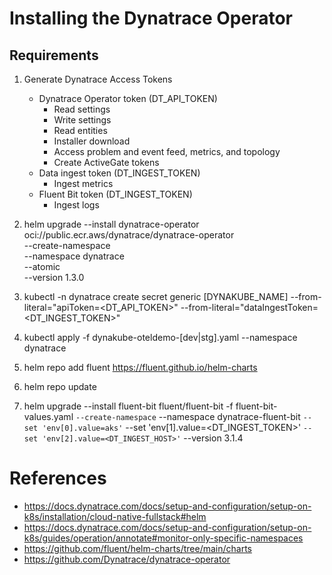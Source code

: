 # Installing the Dynatrace Operator

## Requirements

1. Generate Dynatrace Access Tokens
   - Dynatrace Operator token (DT_API_TOKEN)
     - Read settings
     - Write settings
     - Read entities
     - Installer download
     - Access problem and event feed, metrics, and topology
     - Create ActiveGate tokens
   - Data ingest token (DT_INGEST_TOKEN)
      - Ingest metrics
   - Fluent Bit token (DT_INGEST_TOKEN)
      - Ingest logs

1. helm upgrade --install dynatrace-operator oci://public.ecr.aws/dynatrace/dynatrace-operator \
   --create-namespace \
   --namespace dynatrace \
   --atomic \
   --version 1.3.0

2. kubectl -n dynatrace create secret generic [DYNAKUBE_NAME] --from-literal="apiToken=<DT_API_TOKEN>" --from-literal="dataIngestToken=<DT_INGEST_TOKEN>"

3. kubectl apply -f dynakube-oteldemo-[dev|stg].yaml --namespace dynatrace
   
4. helm repo add fluent https://fluent.github.io/helm-charts

5. helm repo update

6. helm upgrade --install fluent-bit fluent/fluent-bit -f fluent-bit-values.yaml `
--create-namespace `
--namespace dynatrace-fluent-bit `
--set 'env[0].value=aks' `
--set 'env[1].value=<DT_INGEST_TOKEN>' `
--set 'env[2].value=<DT_INGEST_HOST>' `
--version 3.1.4

# References
- https://docs.dynatrace.com/docs/setup-and-configuration/setup-on-k8s/installation/cloud-native-fullstack#helm
- https://docs.dynatrace.com/docs/setup-and-configuration/setup-on-k8s/guides/operation/annotate#monitor-only-specific-namespaces
- https://github.com/fluent/helm-charts/tree/main/charts
- https://github.com/Dynatrace/dynatrace-operator
